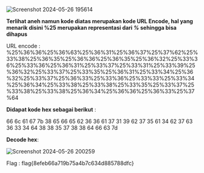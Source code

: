 ![Screenshot 2024-05-26 195614](https://github.com/aldisakti2/Writeup/assets/106227122/7229e913-a0b5-489a-b9a0-3a2fc3d37b92)


**Terlihat aneh namun kode diatas merupakan kode URL Encode, hal yang menarik disini %25 merupakan representasi dari _%_ sehingga bisa dihapus**


URL encode :
%25%36%36%25%36%63%25%36%31%25%36%37%25%37%62%25%33%38%25%36%35%25%36%36%25%36%35%25%36%32%25%33%36%25%33%36%25%36%31%25%33%37%25%33%31%25%33%39%25%36%32%25%33%37%25%33%35%25%36%31%25%33%34%25%36%32%25%33%37%25%36%33%25%33%36%25%33%33%25%33%34%25%36%34%25%33%38%25%33%38%25%33%35%25%33%37%25%33%38%25%33%38%25%36%34%25%36%36%25%36%33%25%37%64

**Didapat kode hex sebagai berikut** :

 66 6c 61 67 7b 38 65 66 65 62 36 36 61 37 31 39 62 37 35 61 34 62 37 63 36 33 34 64 38 38 35 37 38 38 64 66 63 7d

 **Decode hex**:
 
 ![Screenshot 2024-05-26 200259](https://github.com/aldisakti2/Writeup/assets/106227122/718972af-1417-4a41-8496-d381de7d8641)

 
 
 Flag : flag{8efeb66a719b75a4b7c634d885788dfc}
 
